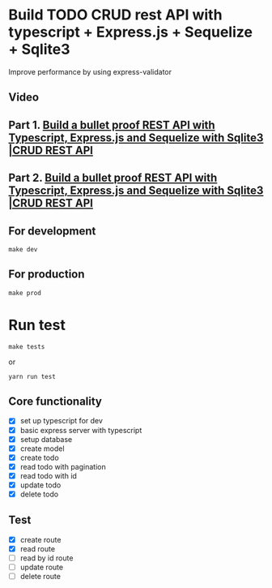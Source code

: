 <h1>Build TODO CRUD rest API with typescript + Express.js + Sequelize + Sqlite3</h1>

Improve performance by using express-validator

## Video

## Part 1. [ Build a bullet proof REST API with Typescript, Express.js and Sequelize with Sqlite3 |CRUD REST API ](https://www.youtube.com/watch?v=yFgrSJGNj0E&list=PLYHXTr4kGJjEGnww4pGca4QY7aKBZ6L-I)

## Part 2. [ Build a bullet proof REST API with Typescript, Express.js and Sequelize with Sqlite3 |CRUD REST API ](https://www.youtube.com/watch?v=u5zZ_P2wjiA&list=PLYHXTr4kGJjEGnww4pGca4QY7aKBZ6L-I&index=2)

## For development

```
make dev
```

## For production

```
make prod
```

# Run test

```
make tests
```

or

```
yarn run test
```

## Core functionality

- [x] set up typescript for dev
- [x] basic express server with typescript
- [x] setup database
- [x] create model
- [x] create todo
- [x] read todo with pagination
- [x] read todo with id
- [x] update todo
- [x] delete todo

## Test

- [x] create route
- [x] read route
- [ ] read by id route
- [ ] update route
- [ ] delete route
